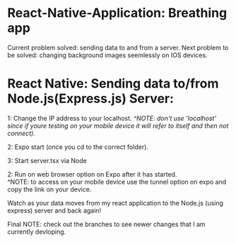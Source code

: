 # React-Native-Application: Breathing app
Current problem solved: sending data to and from a server.
Next problem to be solved: changing background images seemlessly on IOS devices.



 <h1>React Native: Sending data to/from Node.js(Express.js) Server:  </h1>

1: Change the IP address to your localhost. 
        *^NOTE: don't use 'localhost' since if youre testing on your mobile device it will refer to itself and then not connect).*

2: Expo start (once you cd to the correct folder).

3: Start server.tsx via Node

2: Run on web browser option on Expo after it has started.              
        ^NOTE: to access on your mobile device use the tunnel option on expo and copy the link on your device.

Watch as your data moves from my react application to the Node.js (using express) server and back again!

Final NOTE: check out the branches to see newer changes that I am currently devloping.


